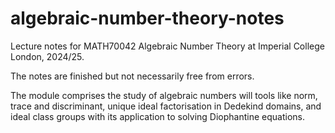# algebraic-number-theory-notes
Lecture notes for MATH70042 Algebraic Number Theory at Imperial College London, 2024/25.

The notes are finished but not necessarily free from errors.

The module comprises the study of algebraic numbers will tools like norm, trace and discriminant, unique ideal factorisation in Dedekind domains, and ideal class groups with its application to solving Diophantine equations.